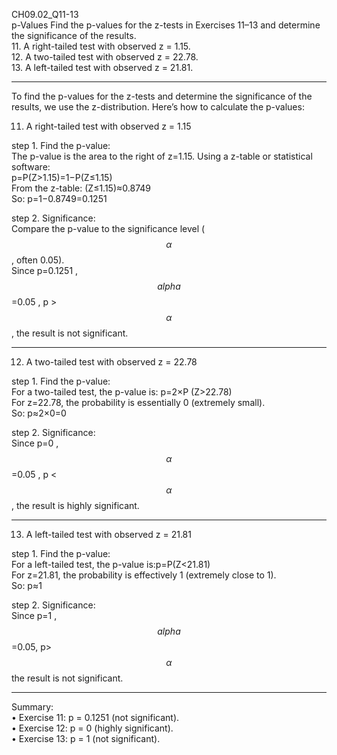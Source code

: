 CH09.02_Q11-13  
p-Values Find the p-values for the z-tests in Exercises 11–13 and determine the significance of the results.  
11. A right-tailed test with observed z = 1.15.  
12. A two-tailed test with observed z = 22.78.  
13. A left-tailed test with observed z = 21.81.  

---
To find the p-values for the z-tests and determine the significance of the results, we use the z-distribution. Here’s how to calculate the p-values:

11. A right-tailed test with observed z = 1.15

step 1.	Find the p-value:  
The p-value is the area to the right of  z=1.15. Using a z-table or statistical software:   
p=P(Z>1.15)=1−P(Z≤1.15)  
From the z-table: (Z≤1.15)≈0.8749  
So: p=1−0.8749=0.1251  

step 2.	Significance:   
Compare the p-value to the significance level ($$\alpha$$, often 0.05).  
Since p=0.1251 ,$$alpha$$ =0.05 , p > $$\alpha$$, the result is not significant.  

----  
12. A two-tailed test with observed z = 22.78

step 1.	Find the p-value:   
For a two-tailed test, the p-value is:  p=2×P (Z>22.78)  
For z=22.78, the probability is essentially 0 (extremely small).  
So:  p≈2×0=0  

step 2.	Significance:  
Since p=0 ,$$\alpha$$ =0.05 , p < $$\alpha$$ , the result is highly significant.  

----  
13. A left-tailed test with observed z = 21.81
    
step 1.	Find the p-value:  
For a left-tailed test, the p-value is:p=P(Z<21.81)  
For z=21.81, the probability is effectively 1 (extremely close to 1).  
So: p≈1  

step 2.	Significance:  
Since p=1 ,$$alpha$$ =0.05, p> $$\alpha$$ the result is not significant.  

----  
Summary:  
•	Exercise 11: p = 0.1251 (not significant).  
•	Exercise 12: p = 0 (highly significant).  
•	Exercise 13: p = 1 (not significant).  

